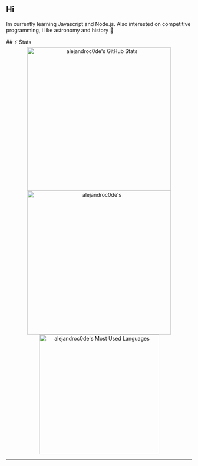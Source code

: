 ## Hi 
<!--
**alejandroc0de/alejandroc0de** is a ✨ _special_ ✨ repository because its `README.md` (this file) appears on your GitHub profile.

Here are some ideas to get you started:

- 🔭 I’m currently working on ...
- 🌱 I’m currently learning ...
- 👯 I’m looking to collaborate on ...
- 🤔 I’m looking for help with ...
- 💬 Ask me about ...
- 📫 How to reach me: ...
- 😄 Pronouns: ...
- ⚡ Fun fact: ...
-->

<p>
  Im currently learning Javascript and Node.js. Also interested on competitive programming, i like astronomy and history 🔭
</p>
## ⚡️ Stats

<br>

<div align=center>
  <img width=390 src="https://github-readme-stats.vercel.app/api?username=alejandroc0de&theme=transparent&count_private=true&show_icons=true&rank_icon=github&locale=en" alt="alejandroc0de's GitHub Stats" />
  <img width=390 src="https://github-readme-streak-stats.herokuapp.com/?user=alejandroc0de&theme=transparent&count_private=true&border_radius=10&locale=en" alt="alejandroc0de's" />
  <img width=325 src="https://github-readme-stats.vercel.app/api/top-langs?username=alejandroc0de&theme=transparent&layout=donut&hide=css&langs_count=8&border_radius=10&show_icons=true&locale=en" alt="alejandroc0de's Most Used Languages" />
</div>

<hr>
